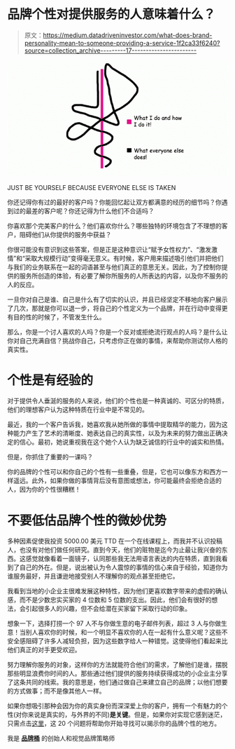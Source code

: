 # 品牌个性对提供服务的人意味着什么？

> 原文：<https://medium.datadriveninvestor.com/what-does-brand-personality-mean-to-someone-providing-a-service-1f2ca33f6240?source=collection_archive---------17----------------------->

![](img/ca3d7cd5f72327da72d10dd78bdfd83b.png)

JUST BE YOURSELF BECAUSE EVERYONE ELSE IS TAKEN

你还记得你有过的最好的客户吗？你能回忆起让双方都满意的经历的细节吗？你遇到过的最差的客户呢？你还记得为什么他们不合适吗？

你喜欢那个完美客户的什么？他们喜欢你什么？哪些独特的环境包含了不理想的客户，阻碍他们从你提供的服务中获益？

你很可能没有意识到这些答案，但是正是这种意识让“赋予女性权力”、“激发激情”和“采取大规模行动”变得毫无意义。有时候，客户用来描述吸引他们并把他们与我们的业务联系在一起的词语甚至与他们真正的意思无关。因此，为了控制你提供的服务所创造的体验，有必要了解你所服务的人所表达的内容，以及你不服务的人的反应。

一旦你对自己是谁、自己是什么有了切实的认识，并且已经坚定不移地向客户展示了几次，那就是你可以退一步，将自己的个性定义为一个品牌，并在行动中变得更有目的性的时候了，不管发生什么。

那么，你是一个讨人喜欢的人吗？你是一个反对或拒绝流行观点的人吗？是什么让你对自己充满自信？挑战你自己，只考虑你正在做的事情，来帮助你测试你人格的真实性。

# 个性是有经验的

对于提供令人垂涎的服务的人来说，他们的个性也是一种真诚的、可区分的特质，他们的理想客户认为这种特质在行业中是不常见的。

最近，我的一个客户告诉我，她喜欢我从她所做的事情中提取精华的能力，因为这种能力产生了艺术的清晰度、她表达自己的真实性，以及为未来的努力做出正确决定的信心。最初，她说重视我在这个她个人认为缺乏诚信的行业中的诚实和热情。

但是，你抓住了重要的一课吗？

你的品牌的个性可以和你自己的个性有一些重叠，但是，它也可以像东方和西方一样遥远。此外，如果你做的事情背后没有意图或想法，你可能最终会拒绝合适的人，因为你的个性很糟糕！

# 不要低估品牌个性的微妙优势

多种因素促使我投资 5000.00 美元 TTD 在一个在线课程上，而我并不认识投稿人，也没有对他们做任何研究。直到今天，他们的赃物是迄今为止最让我兴奋的东西。这感觉就像看着一面镜子，认同那些我无法用语言表达的内在特质，直到我看到了自己的外在。但是，说出被认为令人震惊的事情的信心来自于经验，知道你为谁服务最好，并且谦逊地接受别人不理解你的观点甚至拒绝它。

我看到当地的小企业主很难发展这种特性，因为他们更喜欢数字带来的虚假的确认感，而不是少数忠实买家的 4 位数和 5 位数的支出。因此，他们会有很好的想法，会引起很多人的兴趣，但不会给潜在买家留下采取行动的印象。

想象一下，选择打捞一个 97 人不与你做生意的电子邮件列表，超过 3 人与你做生意！当别人喜欢你的时候，和一个明显不喜欢你的人在一起有什么意义呢？这些不安全感阻碍了许多人减轻负担，因为这些数字给人一种错觉。这使得他们看起来比他们真正的对手更受欢迎。

努力理解你服务的对象，这样你的方法就能符合他们的需求，了解他们是谁，摆脱那些明显浪费你时间的人。那些通过他们提供的服务持续获得成功的小企业主分享了这条共同的线索。我的意思是，他们通过做自己来建立自己的品牌；以他们想要的方式做事；而不是像其他人一样。

如果你想吸引那种会因为你的真实身份而深深爱上你的客户，拥有一个有魅力的个性(对你来说是真实的，与外界的不同)**是关键**。但是，如果你对实现它感到迷茫，只需点击[这里](https://bit.ly/whatbrandpersonalitymeans)，这 20 个问题将帮助你开始寻找可以揭示你的品牌个性的地方。

我是 [**品牌桶**](http://bit.ly/TheBrandTUB) 的创始人和视觉品牌策略师